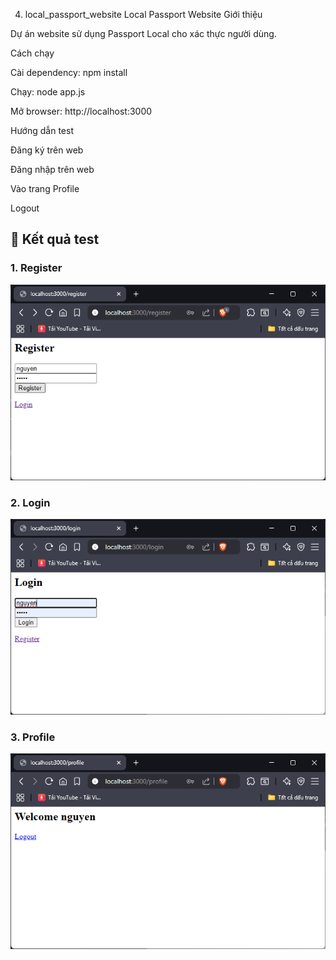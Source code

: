 4. local_passport_website
Local Passport Website
Giới thiệu

Dự án website sử dụng Passport Local cho xác thực người dùng.

Cách chạy

Cài dependency: npm install

Chạy: node app.js

Mở browser: http://localhost:3000

Hướng dẫn test

Đăng ký trên web

Đăng nhập trên web

Vào trang Profile

Logout

## 📸 Kết quả test

### 1. Register
![Register](img/register.png)

### 2. Login
![Login](img/login.png)

### 3. Profile
![Profile](img/profile.png)